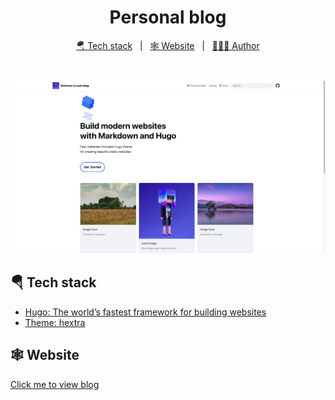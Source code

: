 <!DOCTYPE html>

<html>
<head>
</head>
<body>
    <h1 align="center">Personal blog</h1>
    <p align="center">
    <a href="#Tech stack">🪂 Tech stack</a> &#xa0; | &#xa0;
    <a href="#Website">🕸️ Website</a> &#xa0; | &#xa0;
    <a href="https://github.com/wylu1037" target="_blank">🧑🏽‍💻 Author</a>
    </p>
    <br>
    <p align="center" style="margin-top:10px; margin-bottom:10px;"><img src="./assets/images/index.png"alt="" /></p>
</body>
</html>

## 🪂 Tech stack

+ [Hugo: The world’s fastest framework for building websites](https://gohugo.io/)
+ [Theme: hextra](https://imfing.github.io/hextra/)

## 🕸️ Website

[Click me to view blog](https://wylu1037.github.io/)